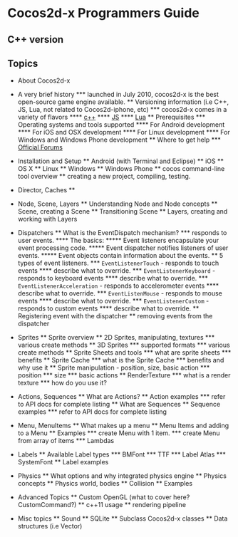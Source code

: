 # Cocos2d-x Programmers Guide
## C++ version

## Topics 

* About Cocos2d-x
- A very brief history
*** launched in July 2010, cocos2d-x is the best open-source game engine available. 
** Versioning information (i.e C++, JS, Lua, not related to Cocos2d-iphone, etc)
*** cocos2d-x comes in a variety of flavors
**** [c++](http://www.cocos2d-x.org/products#cocos2dx)
**** [JS](http://www.cocos2d-x.org/products#cocos2dx-js)
**** [Lua](http://www.cocos2d-x.org/products#cocos2dx-lua)
** Prerequisites
*** Operating systems and tools supported
**** For Android development
**** For iOS and OSX development
**** For Linux development
**** For Windows and Windows Phone development 
** Where to get help
*** [Official Forums](http://http://discuss.cocos2d-x.org)

* Installation and Setup
** Android (with Terminal and Eclipse)
** iOS
** OS X
** Linux
** Windows
** Windows Phone
** cocos command-line tool overview
** creating a new project, compiling, testing.

* Director, Caches
** 

* Node, Scene, Layers
** Understanding Node and Node concepts
** Scene, creating a Scene
** Transitioning Scene
** Layers, creating and working with Layers 

* Dispatchers
** What is the EventDispatch mechanism?
*** responds to user events.
**** The basics:
***** Event listeners encapsulate your event processing code.
***** Event dispatcher notifies listeners of user events.
***** Event objects contain information about the events.
** 5 types of event listeners.
*** `EventListenerTouch` - responds to touch events
**** describe what to override.
*** `EventListenerKeyboard` - responds to keyboard events
**** describe what to override.
*** `EventListenerAcceleration` - responds to accelerometer events
**** describe what to override.
*** `EventListenMouse` - responds to mouse events
**** describe what to override.
*** `EventListenerCustom` - responds to custom events
**** describe what to override.
** Registering event with the dispatcher
** removing events from the dispatcher

* Sprites
** Sprite overview
** 2D Sprites, manipulating, textures
*** various create methods
** 3D Sprites
*** supported formats
*** various create methods
** Sprite Sheets and tools
*** what are sprite sheets
*** benefits
** Sprite Cache
*** what is the Sprite Cache
*** benefits and why use it
** Sprite manipulation - position, size, basic action
*** position
*** size
*** basic actions
** RenderTexture
*** what is a render texture
*** how do you use it?

* Actions, Sequences
** What are Actions?
** Action examples
*** refer to API docs for complete listing
** What are Sequences
** Sequence examples
*** refer to API docs for complete listing

* Menu, MenuItems
** What makes up a menu
** Menu Items and adding to a Menu
** Examples
*** create Menu with 1 item.
*** create Menu from array of items
*** Lambdas

* Labels
** Available Label types
*** BMFont
*** TTF
*** Label Atlas
*** SystemFont
** Label examples

* Physics
** What options and why integrated physics engine
** Physics concepts
** Physics world, bodies
** Collision
** Examples

* Advanced Topics
** Custom OpenGL (what to cover here? CustomCommand?)
** c++11 usage
** rendering pipeline

* Misc topics
** Sound
** SQLite
** Subclass Cocos2d-x classes
** Data structures (i.e Vector)


